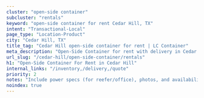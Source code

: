 ```yaml
---
cluster: "open-side container"
subcluster: "rentals"
keyword: "open-side container for rent Cedar Hill, TX"
intent: "Transactional-Local"
page_type: "Location-Product"
city: "Cedar Hill, TX"
title_tag: "Cedar Hill open-side container for rent | LC Container"
meta_description: "Open-Side Container for rent with delivery in Cedar Hill, TX. LC Container — local Since 2003. Get pricing today."
url_slug: "/cedar-hill/open-side-container/rentals"
h1: "Open-Side Container For Rent in Cedar Hill"
internal_links: "/inventory,/delivery,/quote"
priority: 2
notes: "Include power specs (for reefer/office), photos, and availability."
noindex: true
---
```


<!-- TODO: Add unique city/inventory copy, images, and internal links here. -->
